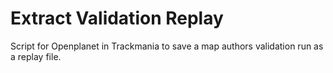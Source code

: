 # Extract Validation Replay
Script for Openplanet in Trackmania to save a map authors validation run as a replay file.